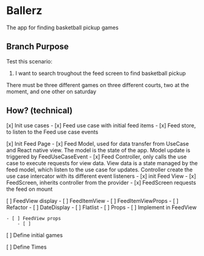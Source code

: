 # Ballerz
The app for finding basketball pickup games

## Branch Purpose
Test this scenario: 
1) I want to search troughout the feed screen to find basketball pickup


There must be three different games on three different courts, two at the moment, and one other on saturday


## How? (technical)

[x] Init use cases
    - [x] Feed use case with initial feed items
    - [x] Feed store, to listen to the Feed use case events

[x] Init Feed Page
    - [x] Feed Model, used for data transfer from UseCase and React native view. The model is the state of the app. Model update is triggered by FeedUseCaseEvent
    - [x] Feed Controller, only calls the use case to execute requests for view data. View data is a state managed by the feed model, which listen to the use case for updates. Controller create the use case intercator with its different event listeners
    - [x] init Feed View
    - [x] FeedScreen, inherits controller from the provider
    - [x] FeedScreen requests the feed on mount

[ ] FeedView display 
    - [ ] FeedItemView
        - [ ] FeedItemViewProps
        - [ ] Refactor 
        - [ ] DateDisplay
    - [ ] Flatlist
        - [ ] Props
        - [ ] Implement in FeedView

    - [ ] FeedView props
        - [ ]

[ ] Define initial games

[ ] Define Times












